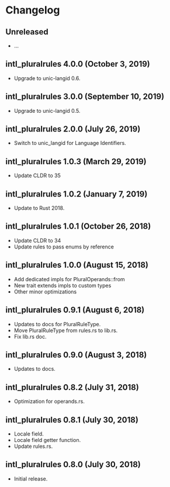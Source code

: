 # Changelog

## Unreleased

  - …

## intl_pluralrules 4.0.0 (October 3, 2019)

  - Upgrade to unic-langid 0.6.

## intl_pluralrules 3.0.0 (September 10, 2019)

  - Upgrade to unic-langid 0.5.

## intl_pluralrules 2.0.0 (July 26, 2019)

  - Switch to unic_langid for Language Identifiers.

## intl_pluralrules 1.0.3 (March 29, 2019)

  - Update CLDR to 35

## intl_pluralrules 1.0.2 (January 7, 2019)

  - Update to Rust 2018.

## intl_pluralrules 1.0.1 (October 26, 2018)

  - Update CLDR to 34
  - Update rules to pass enums by reference

## intl_pluralrules 1.0.0 (August 15, 2018)

  - Add dedicated impls for PluralOperands::from
  - New trait extends impls to custom types
  - Other minor optimizations

## intl_pluralrules 0.9.1 (August 6, 2018)

  - Updates to docs for PluralRuleType.
  - Move PluralRuleType from rules.rs to lib.rs.
  - Fix lib.rs doc.

## intl_pluralrules 0.9.0 (August 3, 2018)

  - Updates to docs.

## intl_pluralrules 0.8.2 (July 31, 2018)

  - Optimization for operands.rs.

## intl_pluralrules 0.8.1 (July 30, 2018)

  - Locale field.
  - Locale field getter function.
  - Update rules.rs.

## intl_pluralrules 0.8.0 (July 30, 2018)

  - Initial release.
